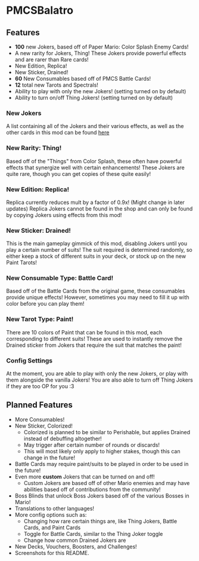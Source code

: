 # PMCSBalatro

## Features
- **100** new Jokers, based off of Paper Mario: Color Splash Enemy Cards!
- A new rarity for Jokers, Thing! These Jokers provide powerful effects and are rarer than Rare cards!
- New Edition, Replica!
- New Sticker, Drained!
- **60** New Consumables based off of PMCS Battle Cards!
- **12** total new Tarots and Spectrals!
- Ability to play with only the new Jokers! (setting turned on by default)
- Ability to turn on/off Thing Jokers! (setting turned on by default)

### New Jokers
A list containing all of the Jokers and their various effects, as well as the other cards in this mod can be found [here](https://docs.google.com/spreadsheets/d/1ehufdjT9kCz5n27Fg7r3Jgo9ASitgImbhOztxyOh8qI/edit?usp=sharing)

### New Rarity: Thing!
Based off of the "Things" from Color Splash, these often have powerful effects that synergize well with certain enhancements!
These Jokers are quite rare, though you can get copies of these quite easily!

### New Edition: Replica!
Replica currently reduces mult by a factor of 0.9x! (Might change in later updates) 
Replica Jokers cannot be found in the shop and can only be found by copying Jokers using effects from this mod!

### New Sticker: Drained!
This is the main gameplay gimmick of this mod, disabling Jokers until you play a certain number of suits! The suit required
is determined randomly, so either keep a stock of different suits in your deck, or stock up on the new Paint Tarots!

### New Consumable Type: Battle Card!
Based off of the Battle Cards from the original game, these consumables provide unique effects! However, sometimes
you may need to fill it up with color before you can play them!

### New Tarot Type: Paint!
There are 10 colors of Paint that can be found in this mod, each corresponding to different suits! These are
used to instantly remove the Drained sticker from Jokers that require the suit that matches the paint!

### Config Settings
At the moment, you are able to play with only the new Jokers, or play with them alongside the vanilla Jokers!
You are also able to turn off Thing Jokers if they are too OP for you :3

## Planned Features
- More Consumables!
- New Sticker, Colorized!
  - Colorized is planned to be similar to Perishable, but applies Drained instead of debuffing altogether!
  - May trigger after certain number of rounds or discards!
  - This will most likely only apply to higher stakes, though this can change in the future!
- Battle Cards may require paint/suits to be played in order to be used in the future!
- Even more **custom** Jokers that can be turned on and off!
  - Custom Jokers are based off of other Mario enemies and may have abilities based off of contributions from the community!
- Boss Blinds that unlock Boss Jokers based off of the various Bosses in Mario!
- Translations to other languages!
- More config options such as:
  - Changing how rare certain things are, like Thing Jokers, Battle Cards, and Paint Cards
  - Toggle for Battle Cards, similar to the Thing Joker toggle
  - Change how common Drained Jokers are
- New Decks, Vouchers, Boosters, and Challenges!
- Screenshots for this README.

